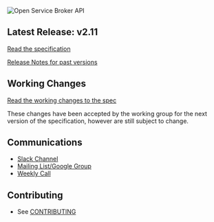 ![Open Service Broker API](https://www.openservicebrokerapi.org/wp-content/uploads/2016/12/osbapi_logo_concept3_wtm.png)

## Latest Release: v2.11
[Read the specification](https://github.com/openservicebrokerapi/servicebroker/tree/v2.11)

[Release Notes for past versions](release-notes.md)

## Working Changes
[Read the working changes to the spec](spec.md)

These changes have been accepted by the working group for the next version of the specification, however are still subject to change.

## Communications

- [Slack Channel](http://slack.openservicebrokerapi.org)
- [Mailing List/Google Group](https://groups.google.com/forum/#!forum/open-service-broker-api)
- [Weekly Call](https://github.com/openservicebrokerapi/servicebroker/wiki/Weekly-Call)

## Contributing

- See [CONTRIBUTING](CONTRIBUTING.md)
